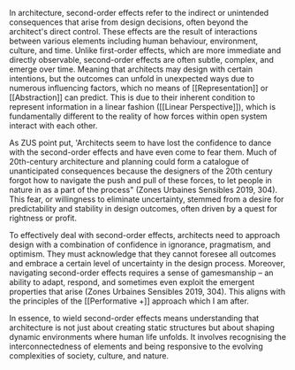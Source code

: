 In architecture, second-order effects refer to the indirect or unintended consequences that arise from design decisions, often beyond the architect's direct control. These effects are the result of interactions between various elements including human behaviour, environment, culture, and time. Unlike first-order effects, which are more immediate and directly observable, second-order effects are often subtle, complex, and emerge over time. Meaning that architects may design with certain intentions, but the outcomes can unfold in unexpected ways due to numerous influencing factors, which no means of [[Representation]] or [[Abstraction]] can predict. This is due to their inherent condition to represent information in a linear fashion ([[Linear Perspective]]), which is fundamentally different to the reality of how forces within open system interact with each other. 
 
As ZUS point put, 'Architects seem to have lost the confidence to dance with the second-order effects and have even come to fear them. Much of 20th-century architecture and planning could form a catalogue of unanticipated consequences because the designers of the 20th century forgot how to navigate the push and pull of these forces, to let people in nature in as a part of the process" (Zones Urbaines Sensibles 2019, 304). This fear, or willingness to eliminate uncertainty, stemmed from a desire for predictability and stability in design outcomes, often driven by a quest for rightness or profit.

To effectively deal with second-order effects, architects need to approach design with a combination of confidence in ignorance, pragmatism, and optimism. They must acknowledge that they cannot foresee all outcomes and embrace a certain level of uncertainty in the design process. Moreover, navigating second-order effects requires a sense of gamesmanship – an ability to adapt, respond, and sometimes even exploit the emergent properties that arise (Zones Urbaines Sensibles 2019, 304). This aligns with the principles of the [[Performative +]] approach which I am after.

In essence, to wield second-order effects means understanding that architecture is not just about creating static structures but about shaping dynamic environments where human life unfolds. It involves recognising the interconnectedness of elements and being responsive to the evolving complexities of society, culture, and nature.


